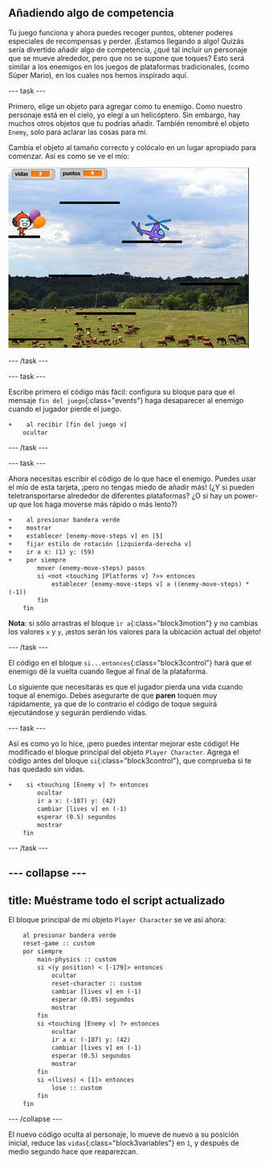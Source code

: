 ## Añadiendo algo de competencia

Tu juego funciona y ahora puedes recoger puntos, obtener poderes especiales de recompensas y perder. ¡Estamos llegando a algo! Quizás sería divertido añadir algo de competencia, ¿qué tal incluir un personaje que se mueve alrededor, pero que no se supone que toques? Esto será similar a los enemigos en los juegos de plataformas tradicionales, \(como Súper Mario\), en los cuales nos hemos inspirado aquí.

--- task ---

Primero, elige un objeto para agregar como tu enemigo. Como nuestro personaje está en el cielo, yo elegí a un helicóptero. Sin embargo, hay muchos otros objetos que tu podrías añadir. También renombré el objeto `Enemy`, solo para aclarar las cosas para mi.

Cambia el objeto al tamaño correcto y colócalo en un lugar apropiado para comenzar. Así es como se ve el mío:

![El objeto enemigo helicóptero](images/enemySprite.png)

--- /task ---

--- task ---

Escribe primero el código más fácil: configura su bloque para que el mensaje `fin del juego`{:class="events"} haga desaparecer al enemigo cuando el jugador pierde el juego.

```blocks3
+    al recibir [fin del juego v]
    ocultar
```

--- /task ---

--- task ---

Ahora necesitas escribir el código de lo que hace el enemigo. Puedes usar el mío de esta tarjeta, ¡pero no tengas miedo de añadir más! (¿Y si pueden teletransportarse alrededor de diferentes plataformas? ¿O si hay un power-up que los haga moverse más rápido o más lento?)

```blocks3
+    al presionar bandera verde
+    mostrar
+    establecer [enemy-move-steps v] en [5]
+    fijar estilo de rotación [izquierda-derecha v]
+    ir a x: (1) y: (59)
+    por siempre
        mover (enemy-move-steps) pasos
        si <not <touching [Platforms v] ?>> entonces
            establecer [enemy-move-steps v] a ((enemy-move-steps) * (-1))
        fin
    fin
```

**Nota**: si sólo arrastras el bloque `ir a`{:class="block3motion"} y no cambias los valores `x` y `y`, ¡estos serán los valores para la ubicación actual del objeto!

--- /task ---

El código en el bloque `si...entonces`{:class="block3control"} hará que el enemigo dé la vuelta cuando llegue al final de la plataforma.

Lo siguiente que necesitarás es que el jugador pierda una vida cuando toque al enemigo. Debes asegurarte de que **paren** toquen muy rápidamente, ya que de lo contrario el código de toque seguirá ejecutándose y seguirán perdiendo vidas.

--- task ---

Así es como yo lo hice, ¡pero puedes intentar mejorar este código! He modificado el bloque principal del objeto `Player Character`. Agrega el código antes del bloque `si`{:class="block3control"}, que comprueba si te has quedado sin vidas.

```blocks3
+    si <touching [Enemy v] ?> entonces
        ocultar
        ir a x: (-187) y: (42)
        cambiar [lives v] en (-1)
        esperar (0.5) segundos
        mostrar
    fin
```

--- /task ---

--- collapse ---
---
title: Muéstrame todo el script actualizado
---

El bloque principal de mi objeto `Player Character` se ve así ahora:

```blocks3
    al presionar bandera verde
    reset-game :: custom
    por siempre
        main-physics :: custom
        si <(y position) < [-179]> entonces
            ocultar
            reset-character :: custom
            cambiar [lives v] en (-1)
            esperar (0.05) segundos
            mostrar
        fin
        si <touching [Enemy v] ?> entonces
            ocultar
            ir a x: (-187) y: (42)
            cambiar [lives v] en (-1)
            esperar (0.5) segundos
            mostrar
        fin
        si <(lives) < [1]> entonces
            lose :: custom
        fin
    fin
```

--- /collapse ---

El nuevo código oculta al personaje, lo mueve de nuevo a su posición inicial, reduce las `vidas`{:class="block3variables"} en `1`, y después de medio segundo hace que reaparezcan.
